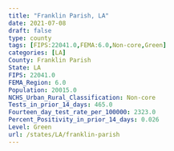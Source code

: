 ```yaml
---
title: "Franklin Parish, LA"
date: 2021-07-08
draft: false
type: county
tags: [FIPS:22041.0,FEMA:6.0,Non-core,Green]
categories: [LA]
County: Franklin Parish
State: LA
FIPS: 22041.0
FEMA_Region: 6.0
Population: 20015.0
NCHS_Urban_Rural_Classification: Non-core
Tests_in_prior_14_days: 465.0
Fourteen_day_test_rate_per_100000: 2323.0
Percent_Positivity_in_prior_14_days: 0.026
Level: Green
url: /states/LA/franklin-parish
---
```



